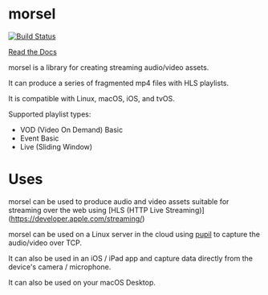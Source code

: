 # morsel

[![Build Status](https://travis-ci.org/krad/morsel.svg?branch=master)](https://travis-ci.org/krad/morsel)

[Read the Docs](http://www.krad.io/morsel)

morsel is a library for creating streaming audio/video assets.

It can produce a series of fragmented mp4 files with HLS playlists.

It is compatible with Linux, macOS, iOS, and tvOS.

Supported playlist types:
   * VOD (Video On Demand) Basic
   * Event Basic
   * Live (Sliding Window)


Uses
====

morsel can be used to produce audio and video assets suitable for streaming over the web using [HLS (HTTP Live Streaming)] (https://developer.apple.com/streaming/)

morsel can be used on a Linux server in the cloud using [pupil](https://github.com/krad/pupil) to capture the audio/video over TCP.

It can also be used in an iOS / iPad app and capture data directly from the device's camera / microphone.

It can also be used on your macOS Desktop.
